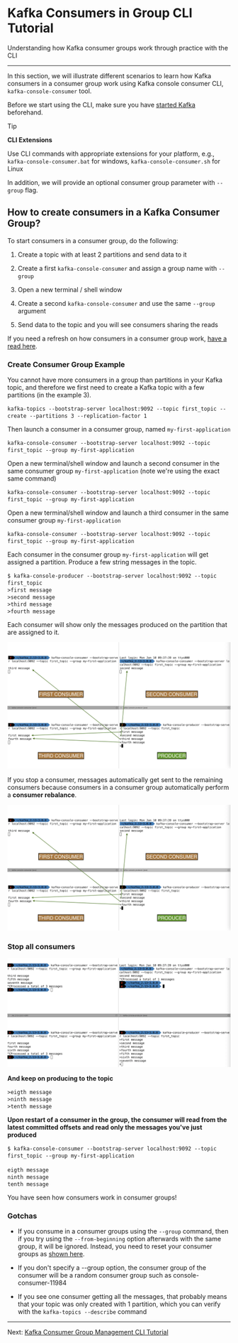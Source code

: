 Kafka Consumers in Group CLI Tutorial
=====================================

Understanding how Kafka consumer groups work through practice with the CLI

* * *

In this section, we will illustrate different scenarios to learn how Kafka consumers in a consumer group work using Kafka console consumer CLI, `kafka-console-consumer` tool.

Before we start using the CLI, make sure you have [started Kafka](/kafka/starting-kafka/) beforehand.

> [!TIP]
> **CLI Extensions**
>
> Use CLI commands with appropriate extensions for your platform, e.g., `kafka-console-consumer.bat` for windows, `kafka-console-consumer.sh` for Linux

In addition, we will provide an optional consumer group parameter with `--group` flag.

How to create consumers in a Kafka Consumer Group?
--------------------------------------------------

[](#How-to-create-consumers-in-a-Kafka-Consumer-Group?-0)

To start consumers in a consumer group, do the following:

1.  Create a topic with at least 2 partitions and send data to it
    
2.  Create a first `kafka-console-consumer` and assign a group name with `--group`
    
3.  Open a new terminal / shell window
    
4.  Create a second `kafka-console-consumer` and use the same `--group` argument
    
5.  Send data to the topic and you will see consumers sharing the reads
    

If you need a refresh on how consumers in a consumer group work, [have a read here](/kafka/kafka-consumer-groups-and-consumer-offsets/).

### Create Consumer Group Example

[](#Create-Consumer-Group-Example-0)

You cannot have more consumers in a group than partitions in your Kafka topic, and therefore we first need to create a Kafka topic with a few partitions (in the example 3).

```
kafka-topics --bootstrap-server localhost:9092 --topic first_topic --create --partitions 3 --replication-factor 1
```

Then launch a consumer in a consumer group, named `my-first-application`

```
kafka-console-consumer --bootstrap-server localhost:9092 --topic first_topic --group my-first-application 
```

Open a new terminal/shell window and launch a second consumer in the same consumer group `my-first-application` (note we're using the exact same command)

```
kafka-console-consumer --bootstrap-server localhost:9092 --topic first_topic --group my-first-application
```

Open a new terminal/shell window and launch a third consumer in the same consumer group `my-first-application`

```
kafka-console-consumer --bootstrap-server localhost:9092 --topic first_topic --group my-first-application 
```

Each consumer in the consumer group `my-first-application` will get assigned a partition. Produce a few string messages in the topic.

```
$ kafka-console-producer --bootstrap-server localhost:9092 --topic first_topic
>first message
>second message
>third message
>fourth message
```

Each consumer will show only the messages produced on the partition that are assigned to it.

![Screenshot showing how each consumer will show only the messages produced on the partition that are assigned to it.](../static/images/Screen_Shot_2022-01-10_at_12.webp "Create Kafka Consumers in Group with CLI")

If you stop a consumer, messages automatically get sent to the remaining consumers because consumers in a consumer group automatically perform a **consumer rebalance**.

![Screenshot showing how if you stop a consumer, messages automatically get sent to the remaining consumers because consumers in a consumer group automatically perform a consumer rebalance.](../static/images/Screen_Shot_2022-01-10_at_12.webp "Stopping a Kafka consumer within a Kafka Consumer Group started with the CLI")

### Stop all consumers

[](#Stop-all-consumers-1)

![Screenshot showing all consumers within the Kafka consumer group stopped. Prducer still sending messages to topic. Upon restart of a consumer in the group, the consumer will read from the latest committed offsets and read only the messages you've just produced](../static/images/image__37_.webp "Stopping All Consumers in a Kafka Consumer Group started with the CLI")

**And keep on producing to the topic**

```
>eigth message
>ninth message
>tenth message
```

**Upon restart of a consumer in the group, the consumer will read from the latest committed offsets and read only the messages you've just produced**

```
$ kafka-console-consumer --bootstrap-server localhost:9092 --topic first_topic --group my-first-application

eigth message
ninth message
tenth message
```

You have seen how consumers work in consumer groups!

### Gotchas

[](#Gotchas-2)

*   If you consume in a consumer groups using the `--group` command, then if you try using the `--from-beginning` option afterwards with the same group, it will be ignored. Instead, you need to reset your consumer groups as [shown here](https://github.com/AbdoMusk/Apache-Kafka/blob/main/3-%20Kafka%20CLI%20Tutorials/5-%20Kafka%20Consumer%20Group%20Management%20CLI%20Tutorial.md).
    

*   If you don't specify a --group option, the consumer group of the consumer will be a random consumer group such as console-consumer-11984
    
*   If you see one consumer getting all the messages, that probably means that your topic was only created with 1 partition, which you can verify with the `kafka-topics --describe` command

---
Next: [Kafka Consumer Group Management CLI Tutorial](https://github.com/AbdoMusk/Apache-Kafka/blob/main/3-%20Kafka%20CLI%20Tutorials/5-%20Kafka%20Consumer%20Group%20Management%20CLI%20Tutorial.md)